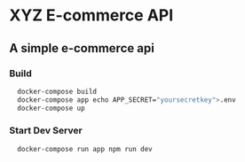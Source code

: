 # XYZ E-commerce API

## A simple e-commerce api

### Build

```bash
  docker-compose build
  docker-compose app echo APP_SECRET="yoursecretkey">.env
  docker-compose up
```

### Start Dev Server

```bash
  docker-compose run app npm run dev
```
